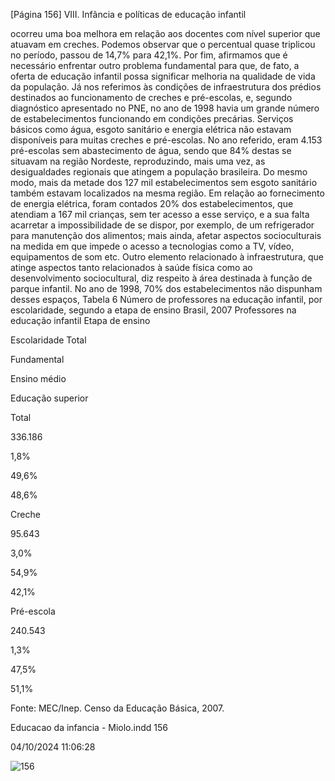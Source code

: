 [Página 156]
VIII. Infância e políticas de educação infantil

ocorreu uma boa melhora em relação aos docentes com nível superior
que atuavam em creches. Podemos observar que o percentual quase
triplicou no período, passou de 14,7% para 42,1%.
Por fim, afirmamos que é necessário enfrentar outro problema fundamental para que, de fato, a oferta de educação infantil possa significar melhoria na qualidade de vida da população. Já nos referimos às
condições de infraestrutura dos prédios destinados ao funcionamento
de creches e pré-escolas, e, segundo diagnóstico apresentado no PNE,
no ano de 1998 havia um grande número de estabelecimentos funcionando em condições precárias. Serviços básicos como água, esgoto sanitário e energia elétrica não estavam disponíveis para muitas creches
e pré-escolas.
No ano referido, eram 4.153 pré-escolas sem abastecimento de
água, sendo que 84% destas se situavam na região Nordeste, reproduzindo, mais uma vez, as desigualdades regionais que atingem a
população brasileira. Do mesmo modo, mais da metade dos 127 mil
estabelecimentos sem esgoto sanitário também estavam localizados
na mesma região.
Em relação ao fornecimento de energia elétrica, foram contados
20% dos estabelecimentos, que atendiam a 167 mil crianças, sem ter
acesso a esse serviço, e a sua falta acarretar a impossibilidade de se
dispor, por exemplo, de um refrigerador para manutenção dos alimentos; mais ainda, afetar aspectos socioculturais na medida em que
impede o acesso a tecnologias como a TV, vídeo, equipamentos de som
etc.
Outro elemento relacionado à infraestrutura, que atinge aspectos
tanto relacionados à saúde física como ao desenvolvimento sociocultural, diz respeito à área destinada à função de parque infantil. No ano
de 1998, 70% dos estabelecimentos não dispunham desses espaços,
Tabela 6
Número de professores na educação infantil, por escolaridade,
segundo a etapa de ensino
Brasil, 2007
Professores na educação infantil
Etapa
de ensino

Escolaridade
Total

Fundamental

Ensino médio

Educação superior

Total

336.186

1,8%

49,6%

48,6%

Creche

95.643

3,0%

54,9%

42,1%

Pré-escola

240.543

1,3%

47,5%

51,1%

Fonte: MEC/Inep. Censo da Educação Básica, 2007.


Educacao da infancia - Miolo.indd 156

04/10/2024 11:06:28

![156](./img/page_156-01.jpg)
